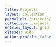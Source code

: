 ```yaml
---
title: Projects
layout: collection
permalink: /projects/
collection: projects
entries_layout: grid
classes: wide
author_profile: false
---
```


